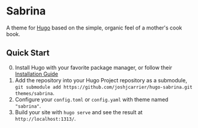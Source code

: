 # Sabrina

A theme for [Hugo](https://gohugo.io/) based on the simple, organic feel of a mother's cook book.

## Quick Start

0. Install Hugo with your favorite package manager, or follow their [Installation Guide](https://gohugo.io/getting-started/installing/)
1. Add the repository into your Hugo Project repository as a submodule, `git submodule add https://github.com/joshjcarrier/hugo-sabrina.git themes/sabrina`.
1. Configure your `config.toml` or `config.yaml` with theme named `"sabrina"`.
1. Build your site with `hugo serve` and see the result at `http://localhost:1313/`.
